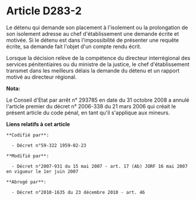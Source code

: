 # Article D283-2

Le détenu qui demande son placement à l'isolement ou la prolongation de son isolement adresse au chef d'établissement une
demande écrite et motivée. Si le détenu est dans l'impossibilité de présenter une requête écrite, sa demande fait l'objet
d'un compte rendu écrit.

Lorsque la décision relève de la compétence du directeur interrégional des services pénitentiaires ou du ministre de la
justice, le chef d'établissement transmet dans les meilleurs délais la demande du détenu et un rapport motivé au directeur
régional.

**Nota:**

Le Conseil d'Etat par arrêt n° 293785 en date du 31 octobre 2008 a annulé l'article premier du décret n° 2006-338 du 21 mars
2006 qui créait le présent article du code pénal, en tant qu'il s'applique aux mineurs.

**Liens relatifs à cet article**

	**Codifié par**:

	  - Décret n°59-322 1959-02-23

	**Modifié par**:

	  - Décret n°2007-931 du 15 mai 2007 - art. 17 (Ab) JORF 16 mai 2007 en vigueur le 1er juin 2007

	**Abrogé par**:

	  - Décret n°2010-1635 du 23 décembre 2010 - art. 46
